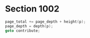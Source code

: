 # Section 1002

```c << Prepare to move a box or rule node to the current page, then |goto contribute| >>=
page_total += page_depth + height(p);
page_depth = depth(p);
goto contribute;
```

